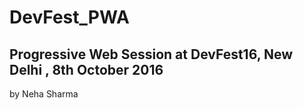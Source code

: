 # DevFest_PWA

## Progressive Web Session at DevFest16, New Delhi , 8th October 2016
by Neha Sharma
